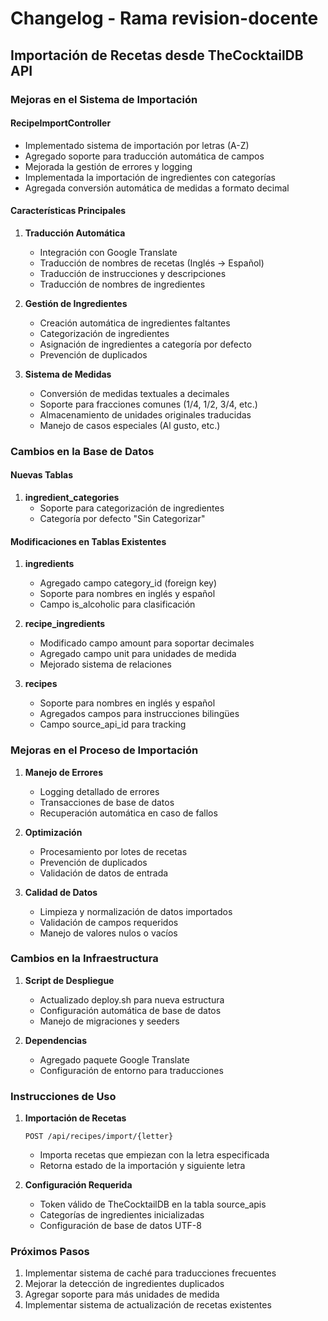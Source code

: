 # Changelog - Rama revision-docente

## Importación de Recetas desde TheCocktailDB API

### Mejoras en el Sistema de Importación

#### RecipeImportController
- Implementado sistema de importación por letras (A-Z)
- Agregado soporte para traducción automática de campos
- Mejorada la gestión de errores y logging
- Implementada la importación de ingredientes con categorías
- Agregada conversión automática de medidas a formato decimal

#### Características Principales
1. **Traducción Automática**
   - Integración con Google Translate
   - Traducción de nombres de recetas (Inglés → Español)
   - Traducción de instrucciones y descripciones
   - Traducción de nombres de ingredientes

2. **Gestión de Ingredientes**
   - Creación automática de ingredientes faltantes
   - Categorización de ingredientes
   - Asignación de ingredientes a categoría por defecto
   - Prevención de duplicados

3. **Sistema de Medidas**
   - Conversión de medidas textuales a decimales
   - Soporte para fracciones comunes (1/4, 1/2, 3/4, etc.)
   - Almacenamiento de unidades originales traducidas
   - Manejo de casos especiales (Al gusto, etc.)

### Cambios en la Base de Datos

#### Nuevas Tablas
1. **ingredient_categories**
   - Soporte para categorización de ingredientes
   - Categoría por defecto "Sin Categorizar"

#### Modificaciones en Tablas Existentes
1. **ingredients**
   - Agregado campo category_id (foreign key)
   - Soporte para nombres en inglés y español
   - Campo is_alcoholic para clasificación

2. **recipe_ingredients**
   - Modificado campo amount para soportar decimales
   - Agregado campo unit para unidades de medida
   - Mejorado sistema de relaciones

3. **recipes**
   - Soporte para nombres en inglés y español
   - Agregados campos para instrucciones bilingües
   - Campo source_api_id para tracking

### Mejoras en el Proceso de Importación

1. **Manejo de Errores**
   - Logging detallado de errores
   - Transacciones de base de datos
   - Recuperación automática en caso de fallos

2. **Optimización**
   - Procesamiento por lotes de recetas
   - Prevención de duplicados
   - Validación de datos de entrada

3. **Calidad de Datos**
   - Limpieza y normalización de datos importados
   - Validación de campos requeridos
   - Manejo de valores nulos o vacíos

### Cambios en la Infraestructura

1. **Script de Despliegue**
   - Actualizado deploy.sh para nueva estructura
   - Configuración automática de base de datos
   - Manejo de migraciones y seeders

2. **Dependencias**
   - Agregado paquete Google Translate
   - Configuración de entorno para traducciones

### Instrucciones de Uso

1. **Importación de Recetas**
   ```
   POST /api/recipes/import/{letter}
   ```
   - Importa recetas que empiezan con la letra especificada
   - Retorna estado de la importación y siguiente letra

2. **Configuración Requerida**
   - Token válido de TheCocktailDB en la tabla source_apis
   - Categorías de ingredientes inicializadas
   - Configuración de base de datos UTF-8

### Próximos Pasos
1. Implementar sistema de caché para traducciones frecuentes
2. Mejorar la detección de ingredientes duplicados
3. Agregar soporte para más unidades de medida
4. Implementar sistema de actualización de recetas existentes
